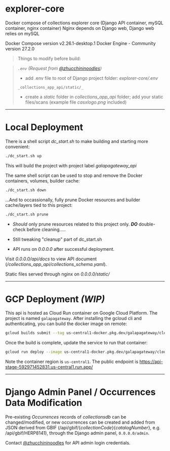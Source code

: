 # explorer-core
Docker compose of collections explorer core (Django API container, mySQL container, nginx container)
Nginx depends on Django web, Django web relies on mySQL

Docker Compose version v2.26.1-desktop.1
Docker Engine - Community version 27.2.0


>Things to modify before build:

>_`.env` (Request from [@zhucchininoodles](https://github.com/zhucchininoodles))_
>- add .env file to root of Django project folder: _explorer-core/.env_
>
>`_collections_app_api/static/_`
>- create a _static_ folder in _collections_app_api_ folder; add your static files/scans (example file _casxlogo.png_ included)

---
# Local Deployment
There is a shell script _dc_start.sh_ to make building and starting more convenient:
```bash
./dc_start.sh up
``` 
This will build the project with project label _galapagateway_api_

The same shell script can be used to stop and remove the Docker containers, volumes, builder cache:
```bash
./dc_start.sh down
```

...And to occassionally, fully prune Docker resources and builder cache/layers tied to this project:
```bash
./dc_start.sh prune
```
* _Should_ only prune resources related to this project only. ***DO*** double-check before cleaning.....
* Still tweaking "cleanup" part of dc_start.sh

* API runs on _0.0.0.0_ after successful deployment.

Visit _0.0.0.0/api/docs_ to view API document (_/collections_app_api/collections_schema.yaml_).

Static files served through nginx on _0.0.0.0/static/_

---

# GCP Deployment *(WIP)*
 
This api is hosted as Cloud Run container on Google Cloud Platform. The project is named `galapagateway`.
After installing the gcloud cli and authenticating, you can build the docker image on remote:
```bash
gcloud builds submit --tag us-central1-docker.pkg.dev/galapagateway/cloud-run-source-deploy/api --project galapagateway .
```

Once the build is complete, update the service to run that container:
```bash
gcloud run deploy --image us-central1-docker.pkg.dev/galapagateway/cloud-run-source-deploy/api:latest --project galapagateway --region us-central1 api-stage
```

Note the container region is `us-central1`. The public endpoint is https://api-stage-592971452831.us-central1.run.app/

----

# Django Admin Panel / Occurrences Data Modification
Pre-existing _Occurrences_ records of _collectionsdb_ can be changed/modified, or new occurrences can be created and added from JSON derived from GBIF (/api/gbif/{_collectionCode_}{_catalogNumber_}, e.g. /api/gbif/HERP8141), through the Django admin panel, `0.0.0.0/admin`. 

Contact [@zhucchininoodles](https://github.com/zhucchininoodles) for API admin login credentials.